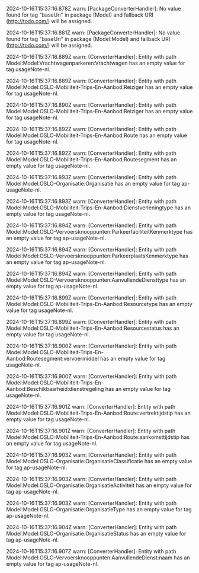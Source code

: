 2024-10-16T15:37:16.878Z warn: [PackageConverterHandler]: No value found for tag "baseUri" in package (Model) and fallback URI (http://todo.com/) will be assigned.

2024-10-16T15:37:16.881Z warn: [PackageConverterHandler]: No value found for tag "baseUri" in package (Model:Model) and fallback URI (http://todo.com/) will be assigned.

2024-10-16T15:37:16.889Z warn: [ConverterHandler]: Entity with path Model:Model:Vrachtwagenparkeren:Vrachtwagen has an empty value for tag usageNote-nl.

2024-10-16T15:37:16.889Z warn: [ConverterHandler]: Entity with path Model:Model:OSLO-Mobiliteit-Trips-En-Aanbod:Reiziger has an empty value for tag usageNote-nl.

2024-10-16T15:37:16.890Z warn: [ConverterHandler]: Entity with path Model:Model:OSLO-Mobiliteit-Trips-En-Aanbod:Reiziger has an empty value for tag usageNote-nl.

2024-10-16T15:37:16.892Z warn: [ConverterHandler]: Entity with path Model:Model:OSLO-Mobiliteit-Trips-En-Aanbod:Route has an empty value for tag usageNote-nl.

2024-10-16T15:37:16.892Z warn: [ConverterHandler]: Entity with path Model:Model:OSLO-Mobiliteit-Trips-En-Aanbod:Routesegment has an empty value for tag usageNote-nl.

2024-10-16T15:37:16.893Z warn: [ConverterHandler]: Entity with path Model:Model:OSLO-Organisatie:Organisatie has an empty value for tag ap-usageNote-nl.

2024-10-16T15:37:16.893Z warn: [ConverterHandler]: Entity with path Model:Model:OSLO-Mobiliteit-Trips-En-Aanbod:Dienstverleningtype has an empty value for tag usageNote-nl.

2024-10-16T15:37:16.894Z warn: [ConverterHandler]: Entity with path Model:Model:OSLO-Vervoersknooppunten:ParkeerfaciliteitKenmerktype has an empty value for tag ap-usageNote-nl.

2024-10-16T15:37:16.894Z warn: [ConverterHandler]: Entity with path Model:Model:OSLO-Vervoersknooppunten:ParkeerplaatsKenmerktype has an empty value for tag ap-usageNote-nl.

2024-10-16T15:37:16.894Z warn: [ConverterHandler]: Entity with path Model:Model:OSLO-Vervoersknooppunten:AanvullendeDiensttype has an empty value for tag ap-usageNote-nl.

2024-10-16T15:37:16.899Z warn: [ConverterHandler]: Entity with path Model:Model:OSLO-Mobiliteit-Trips-En-Aanbod:Resourcetype has an empty value for tag usageNote-nl.

2024-10-16T15:37:16.899Z warn: [ConverterHandler]: Entity with path Model:Model:OSLO-Mobiliteit-Trips-En-Aanbod:Resourcestatus has an empty value for tag usageNote-nl.

2024-10-16T15:37:16.900Z warn: [ConverterHandler]: Entity with path Model:Model:OSLO-Mobiliteit-Trips-En-Aanbod:Routesegment:vervoermiddel has an empty value for tag usageNote-nl.

2024-10-16T15:37:16.900Z warn: [ConverterHandler]: Entity with path Model:Model:OSLO-Mobiliteit-Trips-En-Aanbod:Beschikbaarheid:dienstregeling has an empty value for tag usageNote-nl.

2024-10-16T15:37:16.901Z warn: [ConverterHandler]: Entity with path Model:Model:OSLO-Mobiliteit-Trips-En-Aanbod:Route:vertrektijdstip has an empty value for tag usageNote-nl.

2024-10-16T15:37:16.901Z warn: [ConverterHandler]: Entity with path Model:Model:OSLO-Mobiliteit-Trips-En-Aanbod:Route:aankomsttijdstip has an empty value for tag usageNote-nl.

2024-10-16T15:37:16.903Z warn: [ConverterHandler]: Entity with path Model:Model:OSLO-Organisatie:OrganisatieClassificatie has an empty value for tag ap-usageNote-nl.

2024-10-16T15:37:16.903Z warn: [ConverterHandler]: Entity with path Model:Model:OSLO-Organisatie:OrganisatieActiviteit has an empty value for tag ap-usageNote-nl.

2024-10-16T15:37:16.903Z warn: [ConverterHandler]: Entity with path Model:Model:OSLO-Organisatie:OrganisatieType has an empty value for tag ap-usageNote-nl.

2024-10-16T15:37:16.904Z warn: [ConverterHandler]: Entity with path Model:Model:OSLO-Organisatie:OrganisatieStatus has an empty value for tag ap-usageNote-nl.

2024-10-16T15:37:16.907Z warn: [ConverterHandler]: Entity with path Model:Model:OSLO-Vervoersknooppunten:AanvullendeDienst:naam has an empty value for tag ap-usageNote-nl.

